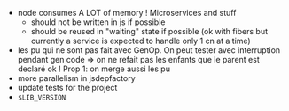 * node consumes A LOT of memory ! Microservices and stuff
  * should not be written in js if possible
  * should be reused in "waiting" state if possible (ok with fibers but currently a service is expected to handle only 1 cn at a time)
* les pu qui ne sont pas fait avec GenOp. On peut tester avec interruption pendant gen code
  => on ne refait pas les enfants que le parent est declaré ok !
  Prop 1: on merge aussi les pu
* more parallelism in jsdepfactory
* update tests for the project
* `$LIB_VERSION`
